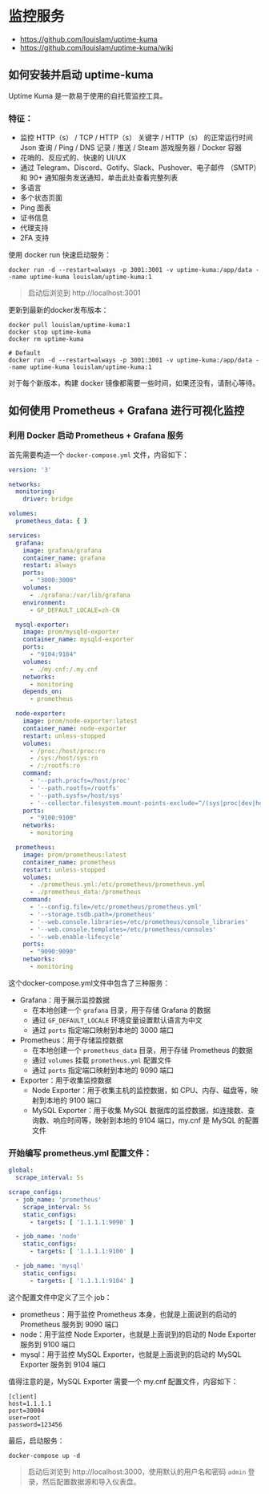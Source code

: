 # 监控服务

- https://github.com/louislam/uptime-kuma
- https://github.com/louislam/uptime-kuma/wiki

## 如何安装并启动 uptime-kuma

Uptime Kuma 是一款易于使用的自托管监控工具。

### 特征：

- 监控 HTTP（s） / TCP / HTTP（s） 关键字 / HTTP（s） 的正常运行时间 Json 查询 / Ping / DNS 记录 / 推送 / Steam 游戏服务器 / Docker 容器
- 花哨的、反应式的、快速的 UI/UX
- 通过 Telegram、Discord、Gotify、Slack、Pushover、电子邮件 （SMTP） 和 90+ 通知服务发送通知，单击此处查看完整列表
- 多语言
- 多个状态页面
- Ping 图表
- 证书信息
- 代理支持
- 2FA 支持

使用 docker run 快速启动服务：

```shell
docker run -d --restart=always -p 3001:3001 -v uptime-kuma:/app/data --name uptime-kuma louislam/uptime-kuma:1
```

> 启动后浏览到 http://localhost:3001

更新到最新的docker发布版本：

```shell
docker pull louislam/uptime-kuma:1
docker stop uptime-kuma
docker rm uptime-kuma

# Default
docker run -d --restart=always -p 3001:3001 -v uptime-kuma:/app/data --name uptime-kuma louislam/uptime-kuma:1
```

对于每个新版本，构建 docker 镜像都需要一些时间，如果还没有，请耐心等待。

## 如何使用 Prometheus + Grafana 进行可视化监控

### 利用 Docker 启动 Prometheus + Grafana 服务

首先需要构造一个 `docker-compose.yml` 文件，内容如下：

```yaml
version: '3'

networks:
  monitoring:
    driver: bridge

volumes:
  prometheus_data: { }

services:
  grafana:
    image: grafana/grafana
    container_name: grafana
    restart: always
    ports:
      - "3000:3000"
    volumes:
      - ./grafana:/var/lib/grafana
    environment:
      - GF_DEFAULT_LOCALE=zh-CN

  mysql-exporter:
    image: prom/mysqld-exporter
    container_name: mysqld-exporter
    ports:
      - "9104:9104"
    volumes:
      - ./my.cnf:/.my.cnf
    networks:
      - monitoring
    depends_on:
      - prometheus

  node-exporter:
    image: prom/node-exporter:latest
    container_name: node-exporter
    restart: unless-stopped
    volumes:
      - /proc:/host/proc:ro
      - /sys:/host/sys:ro
      - /:/rootfs:ro
    command:
      - '--path.procfs=/host/proc'
      - '--path.rootfs=/rootfs'
      - '--path.sysfs=/host/sys'
      - '--collector.filesystem.mount-points-exclude=^/(sys|proc|dev|host|etc)($$|/)'
    ports:
      - "9100:9100"
    networks:
      - monitoring

  prometheus:
    image: prom/prometheus:latest
    container_name: prometheus
    restart: unless-stopped
    volumes:
      - ./prometheus.yml:/etc/prometheus/prometheus.yml
      - ./prometheus_data:/prometheus
    command:
      - '--config.file=/etc/prometheus/prometheus.yml'
      - '--storage.tsdb.path=/prometheus'
      - '--web.console.libraries=/etc/prometheus/console_libraries'
      - '--web.console.templates=/etc/prometheus/consoles'
      - '--web.enable-lifecycle'
    ports:
      - "9090:9090"
    networks:
      - monitoring
```

这个docker-compose.yml文件中包含了三种服务：

- Grafana：用于展示监控数据
    - 在本地创建一个 `grafana` 目录，用于存储 Grafana 的数据
    - 通过 `GF_DEFAULT_LOCALE` 环境变量设置默认语言为中文
    - 通过 `ports` 指定端口映射到本地的 3000 端口
- Prometheus：用于存储监控数据
    - 在本地创建一个 `prometheus_data` 目录，用于存储 Prometheus 的数据
    - 通过 `volumes` 挂载 `prometheus.yml` 配置文件
    - 通过 `ports` 指定端口映射到本地的 9090 端口
- Exporter：用于收集监控数据
    - Node Exporter：用于收集主机的监控数据，如 CPU、内存、磁盘等，映射到本地的 9100 端口
    - MySQL Exporter：用于收集 MySQL 数据库的监控数据，如连接数、查询数、响应时间等，映射到本地的 9104 端口，my.cnf 是 MySQL 的配置文件

### 开始编写 prometheus.yml 配置文件：

```yaml
global:
  scrape_interval: 5s

scrape_configs:
  - job_name: 'prometheus'
    scrape_interval: 5s
    static_configs:
      - targets: [ '1.1.1.1:9090' ]

  - job_name: 'node'
    static_configs:
      - targets: [ '1.1.1.1:9100' ]

  - job_name: 'mysql'
    static_configs:
      - targets: [ '1.1.1.1:9104' ]
```

这个配置文件中定义了三个 job：

- prometheus：用于监控 Prometheus 本身，也就是上面说到的启动的 Prometheus 服务到 9090 端口
- node：用于监控 Node Exporter，也就是上面说到的启动的 Node Exporter 服务到 9100 端口
- mysql：用于监控 MySQL Exporter，也就是上面说到的启动的 MySQL Exporter 服务到 9104 端口

值得注意的是，MySQL Exporter 需要一个 my.cnf 配置文件，内容如下：

```
[client]
host=1.1.1.1
port=30004
user=root
password=123456
```

最后，启动服务：

```shell
docker-compose up -d
```

> 启动后浏览到 http://localhost:3000，使用默认的用户名和密码 `admin` 登录，然后配置数据源和导入仪表盘。
